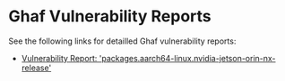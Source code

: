 <!--
SPDX-FileCopyrightText: 2023 Technology Innovation Institute (TII)

SPDX-License-Identifier: CC-BY-SA-4.0
-->

# Ghaf Vulnerability Reports

See the following links for detailled Ghaf vulnerability reports:

* [Vulnerability Report: 'packages.aarch64-linux.nvidia-jetson-orin-nx-release'](packages.aarch64-linux.nvidia-jetson-orin-nx-release.md)

